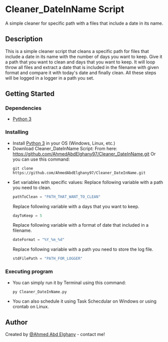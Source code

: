 # Cleaner_DateInName Script
 
A simple cleaner for specific path with a files that include a date in its name.

## Description

This is a simple cleaner script that cleans a specific path for files that include a date in its name with the number of days you want to keep.
Give it a path that you want to clean and days that you want to keep. It will loop throw all files and extract a date that is included in the filename with given format and compare it with today's date and finally clean. All these steps will be logged in a logger in a path you set. 

## Getting Started

### Dependencies

* [Python 3](https://www.python.org/downloads)

### Installing

* Install [Python 3](https://www.python.org/downloads) in your OS (Windows, Linux, etc.)
* Download Cleaner_DateInName Script:
  From here: https://github.com/AhmedAbdElghany97/Cleaner_DateInName.git
Or you can use this command:
  ```
  git clone https://github.com/AhmedAbdElghany97/Cleaner_DateInName.git
  ```
* Set variables with specific values:
Replace following variable with a path you need to clean.
  ```python
  pathToClean = "PATH_THAT_WANT_TO_CLEAN"
  ```
  Replace following variable with a days that you want to keep.
  ```python
  dayToKeep = 5
  ```
  Replace following variable with a format of date that included in a filename.
  ```python
  dateFormat = "%Y_%m_%d"
  ```
  Replace following variable with a path you need to store the log file.
  ```python
  stdFilePath = "PATH_FOR_LOGGER"
  ```
  
### Executing program
* You can simply run it by Terminal using this command:
  ```
  py Cleaner_DateInName.py
  ```
* You can also schedule it using Task Schecdular on Windows or using crontab on Linux.

## Author

Created by [@Ahmed Abd Elghany](https://www.linkedin.com/in/ahmedabdelghany97) - contact me!

